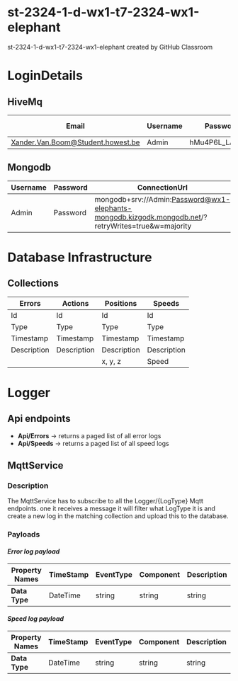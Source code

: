 # st-2324-1-d-wx1-t7-2324-wx1-elephant
st-2324-1-d-wx1-t7-2324-wx1-elephant created by GitHub Classroom

# LoginDetails
## HiveMq
Email | Username | Password | Cluster Url | Port | Websocket Port
----- | -------- | --------- | ----------- | ---- | -------------
Xander.Van.Boom@Student.howest.be | Admin | hMu4P6L_LAMj8t3 | 2939d3617acc492aa3b3653ac474fdc0.s2.eu.hivemq.cloud | 8883 | 8884
## Mongodb
 Username | Password | ConnectionUrl | ProjectId
 -------- | -------- | ------------ | ---------- 
 Admin | Password | mongodb+srv://Admin:Password@wx1-elephants-mongodb.kizgodk.mongodb.net/?retryWrites=true&w=majority | 656d8b753ec677651f807584
# Database Infrastructure
## Collections
 Errors | Actions | Positions | Speeds
 ------ | ------- | --------- | ------ 
 Id     | Id | Id | Id
 Type   | Type | Type | Type
 Timestamp | Timestamp | Timestamp | Timestamp
 Description | Description | Description | Description
  | | | x, y, z | Speed

# Logger
## Api endpoints
- **Api/Errors** -> returns a paged list of all error logs
- **Api/Speeds** -> returns a paged list of all speed logs

## MqttService
### Description
The MqttService has to subscribe to all the Logger/{LogType} Mqtt endpoints. one it receives a message it will filter what LogType it is and create a new log in the matching collection and upload this to the database.
### Payloads
#### *Error log payload*
**Property Names** | TimeStamp | EventType | Component | Description
------------------ | --------- | --------- | --------- | ----------
**Data Type** | DateTime | string | string | string
#### *Speed log payload*
**Property Names** | TimeStamp | EventType | Component | Description | Speed
------------------ | --------- | --------- | --------- | ----------- | ----
**Data Type** | DateTime | string | string | string | double

